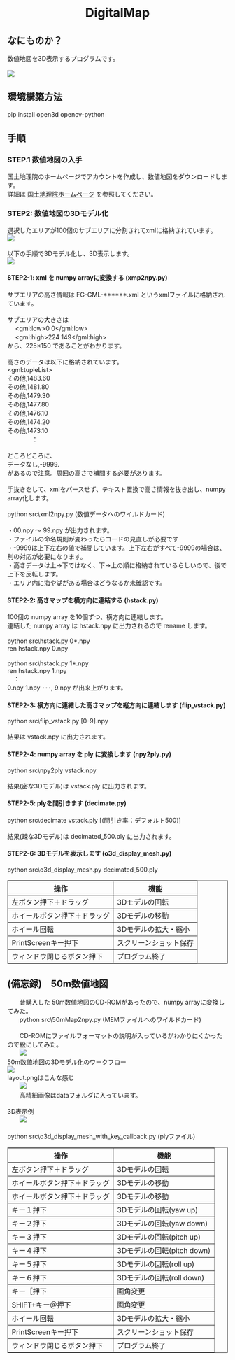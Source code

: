 <html lang="ja">
    <head>
        <meta charset="utf-8" />
    </head>
    <body>
        <h1><center>DigitalMap</center></h1>
        <h2>なにものか？</h2>
        <p>
            数値地図を3D表示するプログラムです。<br>
            <br>
            <img src="images/display_3d_map.gif"><br>
        </p>
        <h2>環境構築方法</h2>
        <p>
            pip install open3d opencv-python
        </p>
        <h2>手順</h2>
        <h3>STEP.1 数値地図の入手</h3>
        <p>
            国土地理院のホームページでアカウントを作成し、数値地図をダウンロードします。<br>
            詳細は <a href="https://www.gsi.go.jp/tizu-kutyu.html">国土地理院ホームページ</a> を参照してください。<br>
        </p>
        <h3>STEP2: 数値地図の3Dモデル化</h3>
        <p>
            選択したエリアが100個のサブエリアに分割されてxmlに格納されています。<br>
            <img src="images/fig1.png"><br>
            <br>
            以下の手順で3Dモデル化し、3D表示します。<br>
            <img src="images/fig2.png"><br>
        </p>
        <h4>STEP2-1: xml を numpy arrayに変換する (xmp2npy.py)</h4>
        <p>
            サブエリアの高さ情報は FG-GML-******.xml というxmlファイルに格納されています。<br>
            <br>
            サブエリアの大きさは<br>
　          &lt;gml:low&gt;0 0&lt;/gml:low&gt;<br>
　          &lt;gml:high&gt;224 149&lt;/gml:high&gt;<br>
            から、225×150 であることがわかります。<br>
            <br>
            高さのデータは以下に格納されています。<br>
            &lt;gml:tupleList&gt;<br>
            その他,1483.60<br>
            その他,1481.80<br>
            その他,1479.30<br>
            その他,1477.80<br>
            その他,1476.10<br>
            その他,1474.20<br>
            その他,1473.10<br>
            　　　　：<br>
            <br>
            ところどころに、<br>
            データなし,-9999.<br>
            があるので注意。周囲の高さで補間する必要があります。<br>
            <br>
            手抜きをして、xmlをパースせず、テキスト置換で高さ情報を抜き出し、numpy array化します。<br>
            <br>
            python src\xml2npy.py (数値データへのワイルドカード)<br>
            <br>
            ・00.npy ～ 99.npy が出力されます。<br>
            ・ファイルの命名規則が変わったらコードの見直しが必要です<br>
            ・-9999は上下左右の値で補間しています。上下左右がすべて-9999の場合は、別の対応が必要になります。<br>
            ・高さデータは上→下ではなく、下→上の順に格納されているらしいので、後で上下を反転します。<br>
            ・エリア内に海や湖がある場合はどうなるか未確認です。<br>
        </p>
        <h4>STEP2-2: 高さマップを横方向に連結する (hstack.py)</h4>
        <p>
            100個の numpy array を10個ずつ、横方向に連結します。<br>
            連結した numpy array は hstack.npy に出力されるので rename します。<br>
            <br>
            python src\hstack.py 0*.npy<br>
            ren hstack.npy 0.npy<br>
            <br>
            python src\hstack.py 1*.npy<br>
            ren hstack.npy 1.npy<br>
            　：
            <br>
            0.npy 1.npy ･･･, 9.npy が出来上がります。
        </p>
        <h4>STEP2-3: 横方向に連結した高さマップを縦方向に連結します (flip_vstack.py)</h4>
        <p>
            python src\flip_vstack.py [0-9].npy<br>
            <br>
            結果は vstack.npy に出力されます。
        </p>
        <h4>STEP2-4: numpy array を ply に変換します (npy2ply.py)</h4>
        <p>
            python src\npy2ply vstack.npy<br>
            <br>
            結果(密な3Dモデル)は vstack.ply に出力されます。
        </p>
        <h4>STEP2-5: plyを間引きます (decimate.py)</h4>
        <p>
            python src\decimate vstack.ply [(間引き率：デフォルト500)]<br>
            <br>
            結果(疎な3Dモデル)は decimated_500.ply に出力されます。<br>
        </p>
        <h4>STEP2-6: 3Dモデルを表示します (o3d_display_mesh.py)</h4>
        <p>
            python src\o3d_display_mesh.py decimated_500.ply<br>
            <table border="1">
                <tr><th>操作</th><th>機能</th></tr>
                <tr><td>左ボタン押下＋ドラッグ</td><td>3Dモデルの回転</td></tr>
                <tr><td>ホイールボタン押下＋ドラッグ</td><td>3Dモデルの移動</td></tr>
                <tr><td>ホイール回転</td><td>3Dモデルの拡大・縮小</td></tr>
                <tr><td>PrintScreenキー押下</td><td>スクリーンショット保存</td></tr>
                <tr><td>ウィンドウ閉じるボタン押下　</td><td>プログラム終了</td></tr>
            </table>
        </p>
        <h2>(備忘録)　50m数値地図</h2>
        <p>
        　　昔購入した 50m数値地図のCD-ROMがあったので、numpy arrayに変換してみた。<br>
        　　python src\50mMap2npy.py (MEMファイルへのワイルドカード)<br>
            <br>
        　　CD-ROMにファイルフォーマットの説明が入っているがわかりにくかったので絵にしてみた。<br>
        　　<img src="images/50m_map_format.svg"></a><br>
            50m数値地図の3Dモデル化のワークフロー<br>
            <img src="images/50mMap_workflow.svg"><br>
            layout.pngはこんな感じ<br>
        　　<img src="images/layout.png"><br>
        　　高精細画像はdataフォルダに入っています。<br><br>
        3D表示例<br>
        　　<img src="images/ScreenCapture.png"><br><br>
        python src\o3d_display_mesh_with_key_callback.py  (plyファイル)<br>
                <table border="1">
                <tr><th>操作</th><th>機能</th></tr>
                <tr><td>左ボタン押下＋ドラッグ</td><td>3Dモデルの回転</td></tr>
                <tr><td>ホイールボタン押下＋ドラッグ</td><td>3Dモデルの移動</td></tr>
                <tr><td>ホイールボタン押下＋ドラッグ</td><td>3Dモデルの移動</td></tr>
                <tr><td>キー１押下</td><td>3Dモデルの回転(yaw up)</td></tr>
                <tr><td>キー２押下</td><td>3Dモデルの回転(yaw down)</td></tr>
                <tr><td>キー３押下</td><td>3Dモデルの回転(pitch up)</td></tr>
                <tr><td>キー４押下</td><td>3Dモデルの回転(pitch down)</td></tr>
                <tr><td>キー５押下</td><td>3Dモデルの回転(roll up)</td></tr>
                <tr><td>キー６押下</td><td>3Dモデルの回転(roll down)</td></tr>
                <tr><td>キー［押下</td><td>画角変更</td></tr>
                <tr><td>SHIFT+キー＠押下</td><td>画角変更</td></tr>
                <tr><td>ホイール回転</td><td>3Dモデルの拡大・縮小</td></tr>
                <tr><td>PrintScreenキー押下</td><td>スクリーンショット保存</td></tr>
                <tr><td>ウィンドウ閉じるボタン押下　</td><td>プログラム終了</td></tr>
            </table>
        </p>
    </body>
</html>
